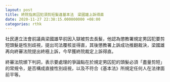 ```yaml
---
layout: post
title: 終院指男囚犯須剪短髮違基本法　梁國雄上訴得直
date: 2020-11-27 22:38:15.000000000 +08:00
categories: rthk
---
```


社民連立法會前議員梁國雄早前因入獄被剪去長髮，他認為懲教署規定男囚犯要剪短頭髮是性別歧視，提出司法覆核並得直，其後懲教署上訴成功推翻裁決，梁國雄再向終審法院提出終極上訴，今早獲終院裁定上訴得直。

終審法院頒下判詞，表示要處理的爭論點在於規定男囚犯的頭髮必須「盡量剪短」的常規令，是否構成直接性別歧視，以及不符合《基本法》所規定任何人在法律面前平等。
